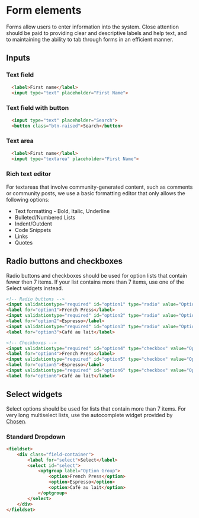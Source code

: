 # Form elements

Forms allow users to enter information into the system. Close attention should be paid to providing clear and descriptive labels and help text, and to maintaining the ability to tab through forms in an efficient manner.

## Inputs

### Text field

```html
  <label>First name</label> 
  <input type="text" placeholder="First Name"> 
```

### Text field with button

```html
  <input type="text" placeholder="Search">
  <button class="btn-raised">Search</button>
```

### Text area

```html
  <label>First name</label> 
  <input type="textarea" placeholder="First Name"> 
```

### Rich text editor

For textareas that involve community-generated content, such as comments or community posts, we use a basic formatting editor that only allows the following options:

- Text formatting - Bold, Italic, Underline
- Bulleted/Numbered Lists
- Indent/Outdent
- Code Snippets
- Links
- Quotes

## Radio buttons and checkboxes

Radio buttons and checkboxes should be used for option lists that contain fewer then 7 items. If your list contains more than 7 items, use one of the Select widgets instead.

```html
<!-- Radio buttons -->
<input validationtype="required" id="option1" type="radio" value="Option 1">
<label for="option1">French Press</label>
<input validationtype="required" id="option2" type="radio" value="Option 2">
<label for="option2">Espresso</label>
<input validationtype="required" id="option3" type="radio" value="Option 3">
<label for="option3">Café au lait</label>

<!-- Checkboxes -->
<input validationtype="required" id="option4" type="checkbox" value="Option 4">
<label for="option4">French Press</label>
<input validationtype="required" id="option5" type="checkbox" value="Option 5">
<label for="option5">Espresso</label>
<input validationtype="required" id="option6" type="checkbox" value="Option 6">
<label for="option6">Café au lait</label>
```

## Select widgets

Select options should be used for lists that contain more than 7 items. For very long multiselect lists, use the autocomplete widget provided by [Chosen](https://harvesthq.github.io/chosen/).

### Standard Dropdown

```html
<fieldset>
    <div class="field-container">
        <label for="select">Select</label>
        <select id="select">
            <optgroup label="Option Group">
                <option>French Press</option>
                <option>Espresso</option>
                <option>Café au lait</option>
            </optgroup>
        </select>
    </div>
</fieldset>
```



